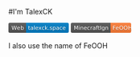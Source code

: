 #I'm TalexCK  

<svg xmlns="http://www.w3.org/2000/svg" xmlns:xlink="http://www.w3.org/1999/xlink" width="120" height="20" role="img" aria-label="Web: talexck.space"><title>Web: talexck.space</title><linearGradient id="s" x2="0" y2="100%"><stop offset="0" stop-color="#bbb" stop-opacity=".1"/><stop offset="1" stop-opacity=".1"/></linearGradient><clipPath id="r"><rect width="120" height="20" rx="3" fill="#fff"/></clipPath><g clip-path="url(#r)"><rect width="35" height="20" fill="#555"/><rect x="35" width="85" height="20" fill="#007ec6"/><rect width="120" height="20" fill="url(#s)"/></g><g fill="#fff" text-anchor="middle" font-family="Verdana,Geneva,DejaVu Sans,sans-serif" text-rendering="geometricPrecision" font-size="110"><text aria-hidden="true" x="185" y="150" fill="#010101" fill-opacity=".3" transform="scale(.1)" textLength="250">Web</text><text x="185" y="140" transform="scale(.1)" fill="#fff" textLength="250">Web</text><text aria-hidden="true" x="765" y="150" fill="#010101" fill-opacity=".3" transform="scale(.1)" textLength="750">talexck.space</text><text x="765" y="140" transform="scale(.1)" fill="#fff" textLength="750">talexck.space</text></g></svg>
<svg xmlns="http://www.w3.org/2000/svg" xmlns:xlink="http://www.w3.org/1999/xlink" width="128" height="20" role="img" aria-label="MinecraftIgn: FeOOH"><title>MinecraftIgn: FeOOH</title><linearGradient id="s" x2="0" y2="100%"><stop offset="0" stop-color="#bbb" stop-opacity=".1"/><stop offset="1" stop-opacity=".1"/></linearGradient><clipPath id="r"><rect width="128" height="20" rx="3" fill="#fff"/></clipPath><g clip-path="url(#r)"><rect width="79" height="20" fill="#555"/><rect x="79" width="49" height="20" fill="#fe7d37"/><rect width="128" height="20" fill="url(#s)"/></g><g fill="#fff" text-anchor="middle" font-family="Verdana,Geneva,DejaVu Sans,sans-serif" text-rendering="geometricPrecision" font-size="110"><text aria-hidden="true" x="405" y="150" fill="#010101" fill-opacity=".3" transform="scale(.1)" textLength="690">MinecraftIgn</text><text x="405" y="140" transform="scale(.1)" fill="#fff" textLength="690">MinecraftIgn</text><text aria-hidden="true" x="1025" y="150" fill="#010101" fill-opacity=".3" transform="scale(.1)" textLength="390">FeOOH</text><text x="1025" y="140" transform="scale(.1)" fill="#fff" textLength="390">FeOOH</text></g></svg>

I also use the name of FeOOH  
